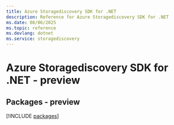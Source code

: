 ```yaml
---
title: Azure Storagediscovery SDK for .NET
description: Reference for Azure Storagediscovery SDK for .NET
ms.date: 08/06/2025
ms.topic: reference
ms.devlang: dotnet
ms.service: storagediscovery
---
```

# Azure Storagediscovery SDK for .NET - preview
## Packages - preview
[!INCLUDE [packages](storagediscovery-index.md)]